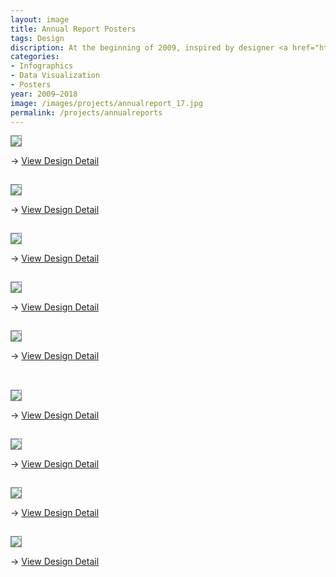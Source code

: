 ```yaml
---
layout: image
title: Annual Report Posters
tags: Design
discription: At the beginning of 2009, inspired by designer <a href="http://www.feltron.com">Nicholas Felton's Annual Reports</A>, I started recording various details in an attempt to create my own infographic poster documenting the various minutia of the year. In the following years, it was become a yearly tradition and way for me to look back over the past year. Each year takes the format of an 11x17 two-color poster set in two typefaces. The ninth and final poster in the series was released in 2017.
categories:
- Infographics
- Data Visualization
- Posters
year: 2009–2018
image: /images/projects/annualreport_17.jpg
permalink: /projects/annualreports
---
```

<head>
<style type="text/css">
img {
border: 1px solid grey;
}
.images-left p {
        padding-bottom: 15px;
        }
.images-right p {
        padding-bottom: 15px;
        }
</style>

</head>

<div class="images-left">
             <img src="/images/projects/annualreport_17.jpg">
<P>&rarr;  <a href="/extras/annualreport_17.html">View Design Detail</a></P>
            </div>


<div class="images-right">
             <img src="/images/projects/annualreport_16.jpg">
<P>&rarr;  <a href="/extras/annualreport_16.html">View Design Detail</A><br /></P>
            </div>


<div class="images-left">
             <img src="/images/projects/annualreport_15.jpg">
<P>&rarr;  <a href="/extras/annualreport_15.html">View Design Detail</A><br /></P>
            </div>


<div class="images-right">
             <img src="/images/projects/annualreport_14.jpg">
<P>&rarr;  <a href="/extras/annualreport_14.html">View Design Detail</A><br /></P>
            </div>


<div class="images-left"><img src="/images/projects/annualreport_13.jpg">
<P> &rarr; <a href="/extras/annualreport_13.html">View Design Detail</A></P><br /></div>


<div class="images-right">
<img src="/images/projects/annualreport_12.jpg">
<P>&rarr; <a href="/extras/annualreport_12.html" class="visit">View Design Detail</A><br /></P>
            </div>
<section class="clear"></section>

<div class="images-left"><img src="/images/projects/annualreport_11.jpg">
<P>&rarr; <a href="/extras/annualreport_11.html" class="visit">View Design Detail</A><br /></P></div>


<div class="images-right">
<img src="/images/projects/annualreport_10.jpg">
<P>&rarr; <a href="/extras/annualreport_10.html" class="visit">View Design Detail</A><br /></P>
            </div>


<div class="images-left"><img src="/images/projects/annualreport_09.jpg">
<P>&rarr; <a href="/extras/annualreport_09.html" class="visit">View Design Detail</A></P><br /></div>

